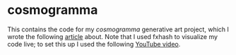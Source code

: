 # cosmogramma

This contains the code for my *cosmogramma* generative art project, which I wrote the following [article](url) about. Note that I used fxhash to visualize my code live; to set this up I used the following [YouTube video](https://youtu.be/K0p4ZtYuHHo).

